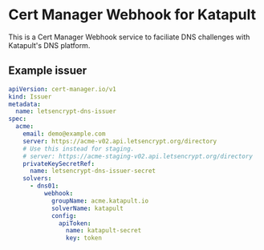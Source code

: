 # Cert Manager Webhook for Katapult

This is a Cert Manager Webhook service to faciliate DNS challenges with Katapult's DNS platform.

## Example issuer

```yaml
apiVersion: cert-manager.io/v1
kind: Issuer
metadata:
  name: letsencrypt-dns-issuer
spec:
  acme:
    email: demo@example.com
    server: https://acme-v02.api.letsencrypt.org/directory
    # Use this instead for staging.
    # server: https://acme-staging-v02.api.letsencrypt.org/directory
    privateKeySecretRef:
      name: letsencrypt-dns-issuer-secret
    solvers:
      - dns01:
          webhook:
            groupName: acme.katapult.io
            solverName: katapult
            config:
              apiToken:
                name: katapult-secret
                key: token
```
